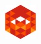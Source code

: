 <p align="center">
<img src="https://github.com/izzyflame/izzyflame/blob/master/resource/logo.png" width="100">
</p>
